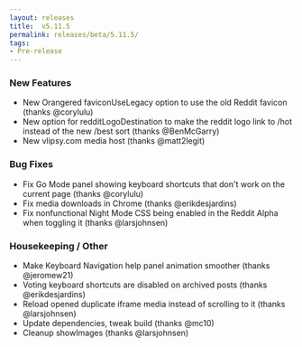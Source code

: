 ```yaml
---
layout: releases
title:  v5.11.5
permalink: releases/beta/5.11.5/
tags:
- Pre-release
---
```


### New Features

- New Orangered faviconUseLegacy option to use the old Reddit favicon (thanks @corylulu)
- New option for redditLogoDestination to make the reddit logo link to /hot instead of the new /best sort (thanks @BenMcGarry)
- New vlipsy.com media host (thanks @matt2legit)

### Bug Fixes

- Fix Go Mode panel showing keyboard shortcuts that don't work on the current page (thanks @corylulu)
- Fix media downloads in Chrome (thanks @erikdesjardins)
- Fix nonfunctional Night Mode CSS being enabled in the Reddit Alpha when toggling it (thanks @larsjohnsen)

### Housekeeping / Other

- Make Keyboard Navigation help panel animation smoother (thanks @jeromew21)
- Voting keyboard shortcuts are disabled on archived posts (thanks @erikdesjardins)
- Reload opened duplicate iframe media instead of scrolling to it (thanks @larsjohnsen)
- Update dependencies, tweak build (thanks @mc10)
- Cleanup showImages (thanks @larsjohnsen)
